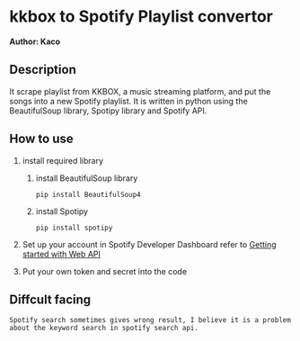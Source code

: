 # kkbox to Spotify Playlist convertor
__Author: Kaco__
## Description
It scrape playlist from KKBOX, a music streaming platform, and put the songs into a new Spotify playlist.
It is written in python using the BeautifulSoup library, Spotipy library and Spotify API.

## How to use
1. install required library
    1. install BeautifulSoup library
       ```
       pip install BeautifulSoup4
       ```
    2. install Spotipy
       ```
       pip install spotipy
       ```
2. Set up your account in Spotify Developer Dashboard
   refer to [Getting started with Web API](https://developer.spotify.com/documentation/web-api/tutorials/getting-started/)

3. Put your own token and secret into the code

## Diffcult facing
    Spotify search sometimes gives wrong result, I believe it is a problem about the keyword search in spotify search api.
